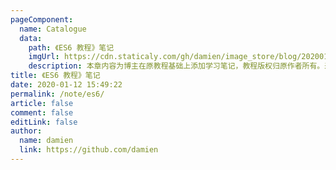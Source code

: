 ```yaml
---
pageComponent:
  name: Catalogue
  data:
    path: 《ES6 教程》笔记
    imgUrl: https://cdn.staticaly.com/gh/damien/image_store/blog/20200112160453.png
    description: 本章内容为博主在原教程基础上添加学习笔记，教程版权归原作者所有。来源：<a href='https://es6.ruanyifeng.com/' target='_blank'>ES6教程</a>
title: 《ES6 教程》笔记
date: 2020-01-12 15:49:22
permalink: /note/es6/
article: false
comment: false
editLink: false
author:
  name: damien
  link: https://github.com/damien
---
```

